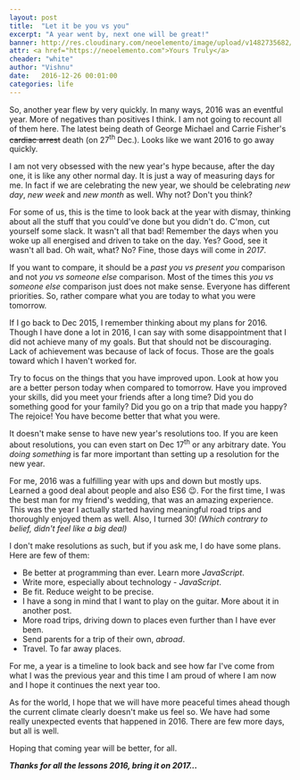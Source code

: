 ```yaml
---
layout: post
title:  "Let it be you vs you"
excerpt: "A year went by, next one will be great!"
banner: http://res.cloudinary.com/neoelemento/image/upload/v1482735682/blog/newyear-min.jpg
attr: <a href="https://neoelemento.com">Yours Truly</a>
cheader: "white"
author: "Vishnu"
date:   2016-12-26 00:01:00
categories: life
---
```

So, another year flew by very quickly. In many ways, 2016 was an eventful year. More of negatives than positives I think. I am not going to recount all of them here. The latest being death of George Michael and Carrie Fisher's ~~cardiac arrest~~ death (on 27<sup>th</sup> Dec.). Looks like we want 2016 to go away quickly.

I am not very obsessed with the new year's hype because, after the day one, it is like any other normal day. It is just a way of measuring days for me. In fact if we are celebrating the new year, we should be celebrating *new day*, *new week* and *new month* as well. Why not? Don't you think?

For some of us, this is the time to look back at the year with dismay, thinking about all the stuff that you could've done but you didn't do. C'mon, cut yourself some slack. It wasn't all that bad! Remember the days when you woke up all energised and driven to take on the day. Yes? Good, see it wasn't all bad. Oh wait, what? No? Fine, those days will come in *2017*.

If you want to compare, it should be a *past you vs present you* comparison and not *you vs someone else* comparison. Most of the times this *you vs someone else* comparison just does not make sense. Everyone has different priorities. So, rather compare what you are today to what you were tomorrow.

If I go back to Dec 2015, I remember thinking about my plans for 2016. Though I have done a lot in 2016, I can say with some disappointment that I did not achieve many of my goals. But that should not be discouraging. Lack of achievement was because of lack of focus. Those are the goals toward which I haven't worked for.

Try to focus on the things that you have improved upon. Look at how you are a better person today when compared to tomorrow. Have you improved your skills, did you meet your friends after a long time? Did you do something good for your family? Did you go on a trip that made you happy? The rejoice! You have become better that what you were.
 
It doesn't make sense to have new year's resolutions too. If you are keen about resolutions, you can even start on Dec 17<sup>th</sup> or any arbitrary date. You *doing something* is far more important than setting up a resolution for the new year.

For me, 2016 was a fulfilling year with ups and down but mostly ups. Learned a good deal about people and also ES6 :wink:. For the first time, I was the best man for my friend's wedding, that was an amazing experience. This was the year I actually started having meaningful road trips and thoroughly enjoyed them as well. Also, I turned 30! *(Which contrary to belief, didn't feel like a big deal)*

I don't make resolutions as such, but if you ask me, I do have some plans. Here are few of them:

- Be better at programming than ever. Learn more *JavaScript*.
- Write more, especially about technology - *JavaScript*.
- Be fit. Reduce weight to be precise.
- I have a song in mind that I want to play on the guitar. More about it in another post.
- More road trips, driving down to places even further than I have ever been.
- Send parents for a trip of their own, *abroad*.
- Travel. To far away places.

For me, a year is a timeline to look back and see how far I've come from what I was the previous year and this time I am proud of where I am now and I hope it continues the next year too. 

As for the world, I hope that we will have more peaceful times ahead though the current climate clearly doesn't make us feel so. We have had some really unexpected events that happened in 2016. There are few more days, but all is well.

Hoping that coming year will be better, for all.

***Thanks for all the lessons 2016, bring it on 2017...***